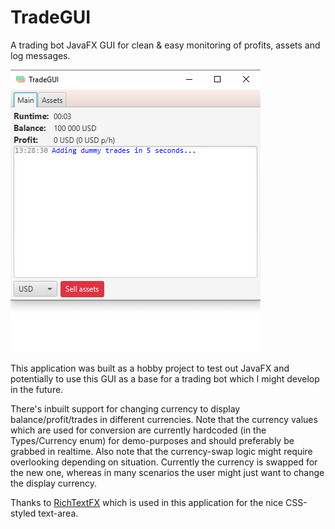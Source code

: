 # TradeGUI
A trading bot JavaFX GUI for clean & easy monitoring of profits, assets and log messages. 

![Alt text](TradeGUI.gif?raw=true "Preview")

This application was built as a hobby project to test out JavaFX and potentially to use this GUI as a base for a trading bot which I might develop in the future.

There's inbuilt support for changing currency to display balance/profit/trades in different currencies. 
Note that the currency values which are used for conversion are currently hardcoded (in the Types/Currency enum) for demo-purposes and should preferably be grabbed in realtime.
Also note that the currency-swap logic might require overlooking depending on situation. Currently the currency is swapped for the new one, whereas in many scenarios the user might just want to change the display currency.

Thanks to [RichTextFX](https://github.com/FXMisc/RichTextFX) which is used in this application for the nice CSS-styled text-area.
